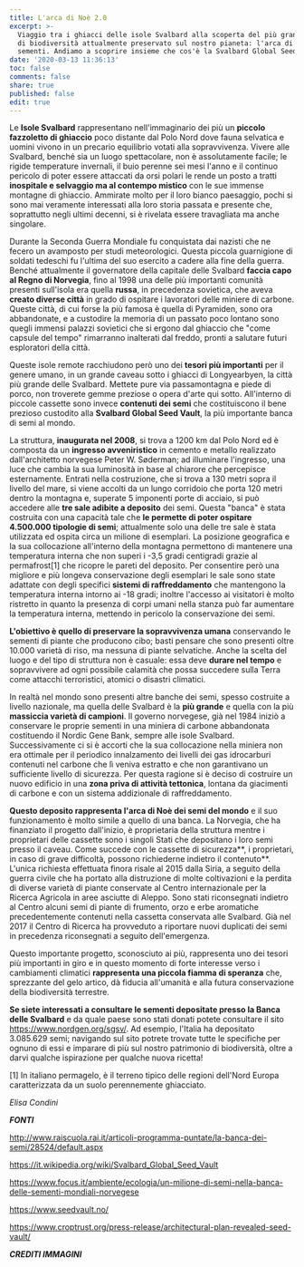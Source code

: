 ```yaml
---
title: L'arca di Noè 2.0
excerpt: >-
  Viaggio tra i ghiacci delle isole Svalbard alla scoperta del più grande tesoro
  di biodiversità attualmente preservato sul nostro pianeta: l'arca di Noè delle
  sementi. Andiamo a scoprire insieme che cos'è la Svalbard Global Seed Vault.
date: '2020-03-13 11:36:13'
toc: false
comments: false
share: true
published: false
edit: true
---
```

Le **Isole Svalbard** rappresentano nell'immaginario dei più un **piccolo fazzoletto di ghiaccio** poco distante dal Polo Nord dove fauna selvatica e uomini vivono in un precario equilibrio votati alla sopravvivenza. Vivere alle Svalbard, benché sia un luogo spettacolare, non è assolutamente facile; le rigide temperature invernali, il buio perenne sei mesi l'anno e il continuo pericolo di poter essere attaccati da orsi polari le rende un posto a tratti **inospitale e selvaggio ma al contempo mistico** con le sue immense montagne di ghiaccio. Ammirate molto per il loro bianco paesaggio, pochi si sono mai veramente interessati alla loro storia passata e presente che, soprattutto negli ultimi decenni, si è rivelata essere travagliata ma anche singolare.

Durante la Seconda Guerra Mondiale fu conquistata dai nazisti che ne fecero un avamposto per studi meteorologici. Questa piccola guarnigione di soldati tedeschi fu l'ultima del suo esercito a cadere alla fine della guerra. Benché attualmente il governatore della capitale delle Svalbard **faccia capo al Regno di Norvegia**, fino al 1998 una delle più importanti comunità presenti sull'isola era quella **russa**, in precedenza sovietica, che aveva **creato diverse città** in grado di ospitare i lavoratori delle miniere di carbone. Queste città, di cui forse la più famosa è quella di Pyramiden, sono ora abbandonate, e a custodire la memoria di un passato poco lontano sono quegli immensi palazzi sovietici che si ergono dal ghiaccio che "come capsule del tempo" rimarranno inalterati dal freddo, pronti a salutare futuri esploratori della città.

Queste isole remote racchiudono però uno dei **tesori più importanti** per il genere umano, in un grande caveau sotto i ghiacci di Longyearbyen, la città più grande delle Svalbard. Mettete pure via passamontagna e piede di porco, non troverete gemme preziose o opera d'arte qui sotto. All'interno di piccole cassette sono invece **contenuti dei semi** che costituiscono il bene prezioso custodito alla **Svalbard Global Seed Vault**, la più importante banca di semi al mondo.

La struttura, **inaugurata nel 2008**, si trova a 1200 km dal Polo Nord ed è composta da un **ingresso avveniristico** in cemento e metallo realizzato dall'architetto norvegese Peter W. Søderman; ad illuminare l'ingresso, una luce che cambia la sua luminosità in base al chiarore che percepisce esternamente. Entrati nella costruzione, che si trova a 130 metri sopra il livello del mare, si viene accolti da un lungo corridoio che porta 120 metri dentro la montagna e, superate 5 imponenti porte di acciaio, si può accedere alle **tre sale adibite a deposito** dei semi. Questa "banca" è stata costruita con una capacità tale che **le permette di poter ospitare 4.500.000 tipologie di semi**; attualmente solo una delle tre sale è stata utilizzata ed ospita circa un milione di esemplari. La posizione geografica e la sua collocazione all'interno della montagna permettono di mantenere una temperatura interna che non superi i -3,5 gradi centigradi grazie al permafrost\[1] che ricopre le pareti del deposito. Per consentire però una migliore e più longeva conservazione degli esemplari le sale sono state adattate con degli specifici **sistemi di raffreddamento** che mantengono la temperatura interna intorno ai -18 gradi; inoltre l'accesso ai visitatori è molto ristretto in quanto la presenza di corpi umani nella stanza può far aumentare la temperatura interna, mettendo in pericolo la conservazione dei semi.

**L'obiettivo è quello di preservare la sopravvivenza umana** conservando le sementi di piante che producono cibo; basti pensare che sono presenti oltre 10.000 varietà di riso, ma nessuna di piante selvatiche. Anche la scelta del luogo e del tipo di struttura non è casuale: essa deve **durare nel tempo** e sopravvivere ad ogni possibile calamità che possa succedere sulla Terra come attacchi terroristici, atomici o disastri climatici.

In realtà nel mondo sono presenti altre banche dei semi, spesso costruite a livello nazionale, ma quella delle Svalbard è la **più grande** e quella con la più **massiccia varietà di campioni**. Il governo norvegese, già nel 1984 iniziò a conservare le proprie sementi in una miniera di carbone abbandonata costituendo il Nordic Gene Bank, sempre alle isole Svalbard. Successivamente ci si è accorti che la sua collocazione nella miniera non era ottimale per il periodico innalzamento dei livelli dei gas idrocarburi contenuti nel carbone che lì veniva estratto e che non garantivano un sufficiente livello di sicurezza. Per questa ragione si è deciso di costruire un nuovo edificio in una **zona priva di attività tettonica**, lontana da giacimenti di carbone e con un sistema addizionale di raffreddamento.

**Questo deposito rappresenta l'arca di Noè dei semi del mondo** e il suo funzionamento è molto simile a quello di una banca. La Norvegia, che ha finanziato il progetto dall'inizio, è proprietaria della struttura mentre i proprietari delle cassette sono i singoli Stati che depositano i loro semi presso il caveau. Come succede con le cassette di sicurezza**, i proprietari, in caso di grave difficoltà, possono richiederne indietro il contenuto**. L'unica richiesta effettuata finora risale al 2015 dalla Siria, a seguito della guerra civile che ha portato alla distruzione di molte coltivazioni e la perdita di diverse varietà di piante conservate al Centro internazionale per la Ricerca Agricola in aree asciutte di Aleppo. Sono stati riconsegnati indietro al Centro alcuni semi di piante di frumento, orzo e erbe aromatiche precedentemente contenuti nella cassetta conservata alle Svalbard. Già nel 2017 il Centro di Ricerca ha provveduto a riportare nuovi duplicati dei semi in precedenza riconsegnati a seguito dell'emergenza.

Questo importante progetto, sconosciuto ai più, rappresenta uno dei tesori più importanti in giro e in questo momento di forte interesse verso i cambiamenti climatici **rappresenta una piccola fiamma di speranza** che, sprezzante del gelo artico, dà fiducia all'umanità e alla futura conservazione della biodiversità terrestre.

**Se siete interessati a consultare le sementi depositate presso la Banca delle Svalbard** e da quale paese sono stati donati potete consultare il sito <https://www.nordgen.org/sgsv/>. Ad esempio, l'Italia ha depositato 3.085.629 semi; navigando sul sito potrete trovate tutte le specifiche per ognuno di essi e imparare di più sul nostro patrimonio di biodiversità, oltre a darvi qualche ispirazione per qualche nuova ricetta!

\[1] In italiano permagelo, è il terreno tipico delle regioni dell'Nord Europa caratterizzata da un suolo perennemente ghiacciato.

*Elisa Condini*

***FONTI***

<http://www.raiscuola.rai.it/articoli-programma-puntate/la-banca-dei-semi/28524/default.aspx>

<https://it.wikipedia.org/wiki/Svalbard_Global_Seed_Vault>

<https://www.focus.it/ambiente/ecologia/un-milione-di-semi-nella-banca-delle-sementi-mondiali-norvegese>

<https://www.seedvault.no/>

<https://www.croptrust.org/press-release/architectural-plan-revealed-seed-vault/>

***CREDITI IMMAGINI***